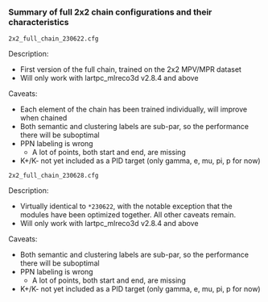 ### Summary of full 2x2 chain configurations and their characteristics

```shell
2x2_full_chain_230622.cfg
```

Description:
  - First version of the full chain, trained on the 2x2 MPV/MPR dataset
  - Will only work with lartpc\_mlreco3d v2.8.4 and above

Caveats:
  - Each element of the chain has been trained individually, will improve when chained
  - Both semantic and clustering labels are sub-par, so the performance there will be suboptimal
  - PPN labeling is wrong
    - A lot of points, both start and end, are missing
  - K+/K- not yet included as a PID target (only gamma, e, mu, pi, p for now)

```shell
2x2_full_chain_230628.cfg
```

Description:
  - Virtually identical to `*230622`, with the notable exception that the modules have been optimized together. All other caveats remain.
  - Will only work with lartpc\_mlreco3d v2.8.4 and above

Caveats:
  - Both semantic and clustering labels are sub-par, so the performance there will be suboptimal
  - PPN labeling is wrong
    - A lot of points, both start and end, are missing
  - K+/K- not yet included as a PID target (only gamma, e, mu, pi, p for now)
